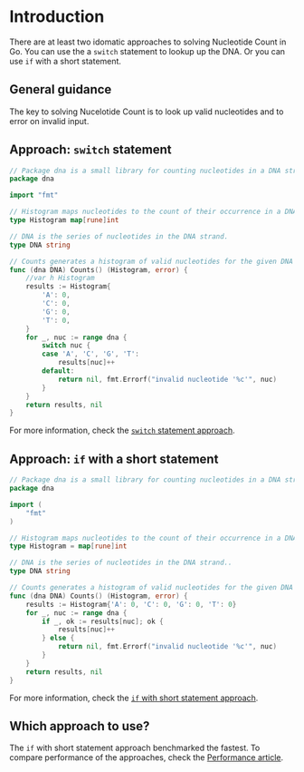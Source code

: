 # Introduction

There are at least two idomatic approaches to solving Nucleotide Count in Go.
You can use the a `switch` statement to lookup up the DNA.
Or you can use `if` with a short statement.

## General guidance

The key to solving Nucelotide Count is to look up valid nucleotides and to error on invalid input.

## Approach: `switch` statement

```go
// Package dna is a small library for counting nucleotides in a DNA strand.
package dna

import "fmt"

// Histogram maps nucleotides to the count of their occurrence in a DNA strand.
type Histogram map[rune]int

// DNA is the series of nucleotides in the DNA strand.
type DNA string

// Counts generates a histogram of valid nucleotides for the given DNA strand.
func (dna DNA) Counts() (Histogram, error) {
	//var h Histogram
	results := Histogram{
		'A': 0,
		'C': 0,
		'G': 0,
		'T': 0,
	}
	for _, nuc := range dna {
		switch nuc {
		case 'A', 'C', 'G', 'T':
			results[nuc]++
		default:
			return nil, fmt.Errorf("invalid nucleotide '%c'", nuc)
		}
	}
	return results, nil
}
```

For more information, check the [`switch` statement approach][approach-switch-statement].

## Approach: `if` with a short statement

```go
// Package dna is a small library for counting nucleotides in a DNA strand.
package dna

import (
	"fmt"
)

// Histogram maps nucleotides to the count of their occurrence in a DNA strand.
type Histogram = map[rune]int

// DNA is the series of nucleotides in the DNA strand..
type DNA string

// Counts generates a histogram of valid nucleotides for the given DNA strand.
func (dna DNA) Counts() (Histogram, error) {
	results := Histogram{'A': 0, 'C': 0, 'G': 0, 'T': 0}
	for _, nuc := range dna {
		if _, ok := results[nuc]; ok {
			results[nuc]++
		} else {
			return nil, fmt.Errorf("invalid nucleotide '%c'", nuc)
		}
	}
	return results, nil
}
```

For more information, check the [`if` with short statement approach][approach-if-with-short-statement].

## Which approach to use?

The `if` with short statement approach benchmarked the fastest.
To compare performance of the approaches, check the [Performance article][article-performance].

[approach-switch-statement]: https://exercism.org/tracks/go/exercises/nucelotide-count/approaches/switch-statement
[approach-if-with-short-statement]: https://exercism.org/tracks/go/exercises/nucelotide-count/approaches/if-with-short-statement
[article-performance]: https://exercism.org/tracks/go/exercises/nucelotide-count/articles/performance
